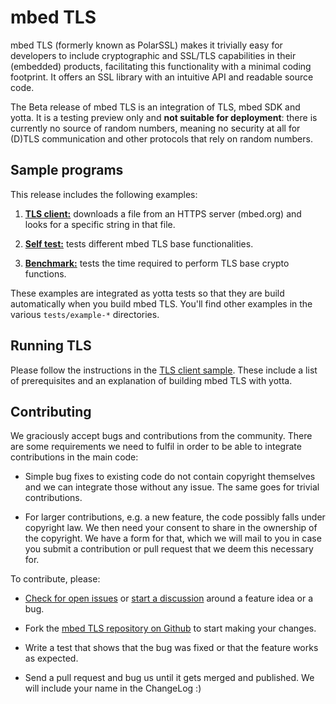 # mbed TLS

mbed TLS (formerly known as PolarSSL) makes it trivially easy for developers to include cryptographic and SSL/TLS capabilities in their (embedded) products, facilitating this functionality with a minimal coding footprint. It offers an SSL library with an intuitive API and readable source code.

The Beta release of mbed TLS is an integration of TLS, mbed SDK and yotta. It is a testing preview only and **not suitable for deployment**: there is currently no source of random numbers, meaning no security at all for (D)TLS communication and other protocols that rely on random numbers.

## Sample programs

This release includes the following examples:

1. [**TLS client:**](https://github.com/ARMmbed/mbedtls/tree/master/yotta/data/example-tls-client) downloads a file from an HTTPS server (mbed.org) and looks for a specific string in that file.

2. [**Self test:**](https://github.com/ARMmbed/mbedtls/tree/master/yotta/data/example-selftest) tests different mbed TLS base functionalities.

3. [**Benchmark:**](https://github.com/ARMmbed/mbedtls/tree/master/yotta/data/example-benchmark) tests the time required to perform TLS base crypto functions.

These examples are integrated as yotta tests so that they are build automatically when you build mbed TLS. You'll find other examples in the various `tests/example-*` directories.

## Running TLS

Please follow the instructions in the [TLS client sample](https://github.com/ARMmbed/mbedtls/tree/master/yotta/data/example-tls-client). These include a list of prerequisites and an explanation of building mbed TLS with yotta.

## Contributing

We graciously accept bugs and contributions from the community. There are some requirements we need to fulfil in order to be able to integrate contributions in the main code:

* Simple bug fixes to existing code do not contain copyright themselves and we can integrate those without any issue. The same goes for trivial contributions.

* For larger contributions, e.g. a new feature, the code possibly falls under copyright law. We then need your consent to share in the ownership of the copyright. We have a form for that, which we will mail to you in case you submit a contribution or pull request that we deem this necessary for.

To contribute, please:

* [Check for open issues](https://github.com/ARMmbed/mbedtls/issues) or [start a discussion](https://tls.mbed.org/discussions) around a feature idea or a bug.

* Fork the [mbed TLS repository on Github](https://github.com/ARMmbed/mbedtls) to start making your changes.

* Write a test that shows that the bug was fixed or that the feature works as expected.

* Send a pull request and bug us until it gets merged and published. We will include your name in the ChangeLog :)
